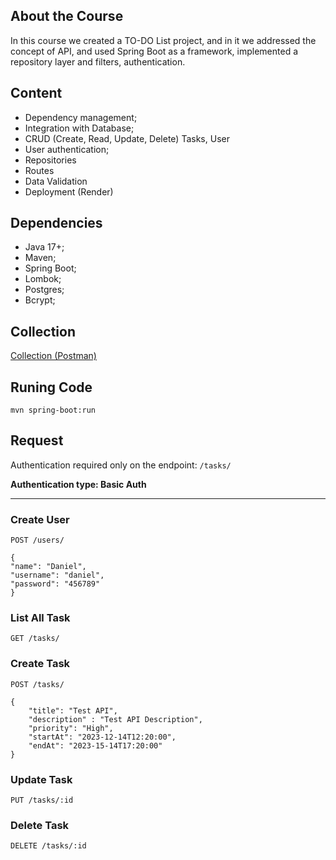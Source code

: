 ## About the Course

In this course we created a TO-DO List project, and in it we addressed the concept of API, and used Spring Boot as a framework, implemented a repository layer and filters, authentication.

## Content

- Dependency management;
- Integration with Database;
- CRUD (Create, Read, Update, Delete) Tasks, User
- User authentication;
- Repositories
- Routes
- Data Validation
- Deployment (Render)

## Dependencies

- Java 17+;
- Maven;
- Spring Boot;
- Lombok;
- Postgres;
- Bcrypt;

## Collection

[Collection (Postman)](https://www.postman.com/medanielsantos/workspace/to-do-java/collection/12090850-c241c008-a83e-433b-9c74-2dcc886f270e?action=share&creator=12090850&active-environment=12090850-69c8d10e-6184-4cea-97d0-67e26c7fee10)

## Runing Code

    mvn spring-boot:run

## Request

Authentication required only on the endpoint: `/tasks/`

**Authentication type: Basic Auth**

---

### Create User

`POST /users/`

    {
    "name": "Daniel",
    "username": "daniel",
    "password": "456789"
    }

### List All Task

`GET /tasks/`

### Create Task

`POST /tasks/`

    {
        "title": "Test API",
        "description" : "Test API Description",
        "priority": "High",
        "startAt": "2023-12-14T12:20:00",
        "endAt": "2023-15-14T17:20:00"
    }

### Update Task

`PUT /tasks/:id`

### Delete Task

`DELETE /tasks/:id`
